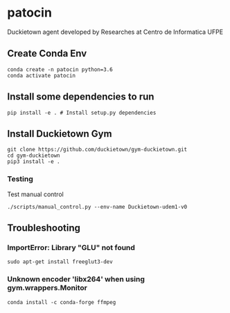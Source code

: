 # patocin

Duckietown agent developed by Researches at Centro de Informatica UFPE


## Create Conda Env

```
conda create -n patocin python=3.6
conda activate patocin
```

## Install some dependencies to run	

```
pip install -e . # Install setup.py dependencies
```


## Install Duckietown Gym

```
git clone https://github.com/duckietown/gym-duckietown.git
cd gym-duckietown
pip3 install -e .
```

### Testing

Test manual control

```
./scripts/manual_control.py --env-name Duckietown-udem1-v0
```

## Troubleshooting

### ImportError: Library "GLU" not found

```
sudo apt-get install freeglut3-dev
```

### Unknown encoder 'libx264' when using gym.wrappers.Monitor

```
conda install -c conda-forge ffmpeg

```